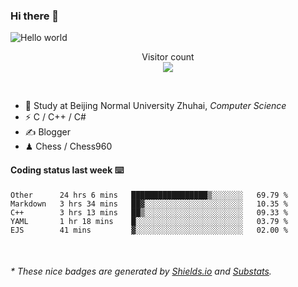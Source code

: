 ### Hi there 👋


<img src="https://raw.githubusercontent.com/sagar-viradiya/sagar-viradiya/master/resources/banner.png" alt="Hello world">
<p align="center"> 
  Visitor count<br/>
  <img src="https://profile-counter.glitch.me/youszoe/count.svg" />
</p>

<br/>


- 🍻  Study at Beijing Normal University Zhuhai, _Computer Science_
- ⚡  C / C++ / C#
- ✍️  Blogger
- ♟  Chess / Chess960 


#### Coding status last week ⌨️

<!--START_SECTION:waka-->
```text
Other      24 hrs 6 mins   █████████████████▒░░░░░░░   69.79 % 
Markdown   3 hrs 34 mins   ██▓░░░░░░░░░░░░░░░░░░░░░░   10.35 % 
C++        3 hrs 13 mins   ██▒░░░░░░░░░░░░░░░░░░░░░░   09.33 % 
YAML       1 hr 18 mins    █░░░░░░░░░░░░░░░░░░░░░░░░   03.79 % 
EJS        41 mins         ▓░░░░░░░░░░░░░░░░░░░░░░░░   02.00 % 
```
<!--END_SECTION:waka-->

<br/>
<center><img src="http://ghchart.rshah.org/409ba5/yousazoe" alt="" /></center>


<h6>* These nice badges are generated by <a href="https://shields.io/">Shields.io</a> and <a href="https://github.com/spencerwooo/Substats">Substats</a>.</h6>
